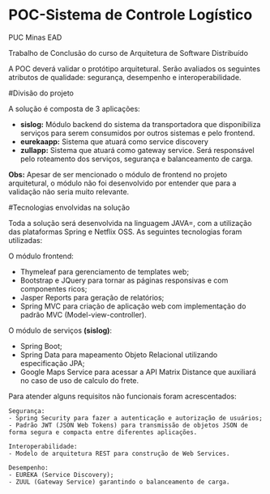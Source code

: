 # POC-Sistema de Controle Logístico

PUC Minas EAD

Trabalho de Conclusão do curso de Arquitetura de Software Distribuído 


A POC deverá validar o protótipo arquitetural. Serão avaliados os seguintes atributos de qualidade: segurança, desempenho e interoperabilidade.

#Divisão do projeto

A solução é composta de 3 aplicações:

- **sislog:** Módulo backend do sistema da transportadora que disponibiliza serviços para serem consumidos por outros sistemas e pelo frontend.
- **eurekaapp:** Sistema que atuará como service discovery 
- **zullapp:** Sistema que atuará como gateway service. Será responsável pelo roteamento dos serviços, segurança e balanceamento de carga.

**Obs:** Apesar de ser mencionado o módulo de frontend no projeto arquitetural, o módulo não foi desenvolvido por entender que para a validação não seria muito relevante.

#Tecnologias envolvidas na solução
 
Toda a solução será desenvolvida na linguagem JAVA=, com a utilização das plataformas Spring e Netflix OSS.
As seguintes tecnologias foram utilizadas:

O módulo frontend: 

- Thymeleaf para gerenciamento de templates web; 
- Bootstrap e JQuery para tornar as páginas responsivas e com componentes ricos; 
- Jasper Reports para geração de relatórios; 
- Spring MVC para criação de aplicação web com implementação do padrão MVC (Model-view-controller).


O módulo de serviços **(sislog)**: 

- Spring Boot; 
- Spring Data para mapeamento Objeto Relacional utilizando especificação JPA; 
- Google Maps Service para acessar a API Matrix Distance que auxiliará no caso de uso de calculo do frete.


Para atender alguns requisitos não funcionais foram acrescentados:

	Segurança: 
	- Spring Security para fazer a autenticação e autorização de usuários; 
	- Padrão JWT (JSON Web Tokens) para transmissão de objetos JSON de forma segura e compacta entre diferentes aplicações.

	Interoperabilidade: 
	- Modelo de arquitetura REST para construção de Web Services.
	
	Desempenho:
	- EUREKA (Service Discovery);
	- ZUUL (Gateway Service) garantindo o balanceamento de carga.